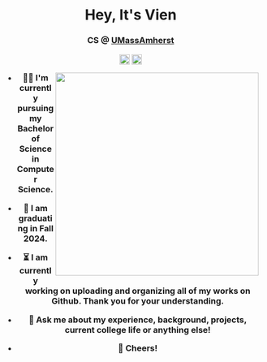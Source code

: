 <h1 align="center">Hey, It's Vien</h1>
<h3 align="center">CS @ <a href=https://www.umass.edu target="blank">UMassAmherst</a>
<p align="center">
<a href=mailto:vienvtran02@gmail.com target="blank"><img align="center" src=https://cdn.jsdelivr.net/npm/simple-icons@3.0.1/icons/gmail.svg alt="itsjafer" height="20" width="20" /></a>
<a href=https://www.linkedin.com/in/vientrvn target="blank"><img align="center" src=https://cdn.jsdelivr.net/npm/simple-icons@3.0.1/icons/linkedin.svg alt="itsjafer" height="20" width="20" /></a>
</p>
<p>
  <img src="https://media-exp1.licdn.com/dms/image/C4E03AQFwx8cglQYJMQ/profile-displayphoto-shrink_800_800/0/1651514881281?e=1657756800&v=beta&t=lsW8E7RFR1myd7zZWn8v5fhmfkruqS5wAieYgvekW3Q" width="400" align="right">
  
- 👨‍💼 I'm currently pursuing my Bachelor of Science in Computer Science. <!-- check out my <a href=https://itsjafer.com/Jafer_Haider_Resume.pdf> resume</a> -->
  
- 👷‍ I am graduating in Fall 2024.
  
- ⏳ I am currently working on uploading and organizing all of my works on Github. Thank you for your understanding.

- 💬 Ask me about my experience, background, projects, current college life or anything else!
- 🥂 Cheers!

</p>
